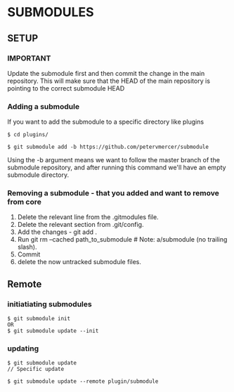 # SUBMODULES
## SETUP

### IMPORTANT

Update the submodule first and then commit the change in the main repository.  This will make sure that the HEAD of the main repository is pointing to the correct submodule HEAD

### Adding a submodule

If you want to add the submodule to a specific directory like plugins 

```text
$ cd plugins/
```

```text
$ git submodule add -b https://github.com/petervmercer/submodule
```
Using the -b argument means we want to follow the master branch of the submodule repository, and after running this command we'll have an empty submodule directory.

### Removing a submodule - that you added and want to remove from core

1. Delete the relevant line from the .gitmodules file.
2. Delete the relevant section from .git/config.
3. Add the changes - git add .
4. Run git rm –cached path_to_submodule # Note: a/submodule (no trailing slash).
5. Commit
6. delete the now untracked submodule files.

## Remote

### initiatiating submodules

```text
$ git submodule init
OR
$ git submodule update --init
```

### updating

```text
$ git submodule update
// Specific update

$ git submodule update --remote plugin/submodule
```
